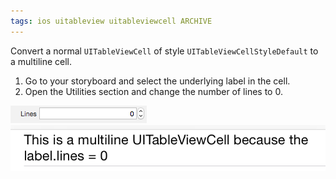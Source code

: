```yaml
---
tags: ios uitableview uitableviewcell ARCHIVE
---
```

Convert a normal `UITableViewCell` of style `UITableViewCellStyleDefault` to a multiline cell.

1. Go to your storyboard and select the underlying label in the cell.
2. Open the Utilities section and change the number of lines to 0.

![Reference Image](/assets/tableview-cell-number-of-lines-0.png)
![Demo Image](/assets/tableview-cell-number-of-lines-0-demo.png)
